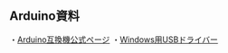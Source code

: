 ## Arduino資料
・[Arduino互換機公式ページ](https://wiki.keyestudio.com/KS0497_Keyestudio_V4.0_Development_Board(Compatible_With_Arduino_Uno))  
・[Windows用USBドライバー](https://www.dropbox.com/scl/fo/012ff5qlfdu13g1m28koh/AJCbYxLBe0Uvb9-t2Ox-V2o?rlkey=862pmaq0z9ktr2s2ixkrfhi79&e=2&dl=0)
